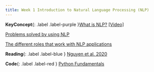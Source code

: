 ```yaml
---
title: Week 1 Introduction to Natural Language Processing (NLP)
---
```



**KeyConcept**{: .label .label-purple }[What is NLP?](../notes/whatsnlp.md)
   [[Video]](about.md)

[Problems solved by using NLP](#)

[The different roles that work with NLP applications](#)


**Reading**{: .label .label-blue } [Nguyen et al. 2020](https://www.frontiersin.org/articles/10.3389/frai.2020.00062/full)

**Code**{: .label .label-red } [Python Fundamentals](https://colab.research.google.com/drive/1sdB5wwl5o5t5HFfLSTQsTMupu5EDhWi6?usp=sharing) 
